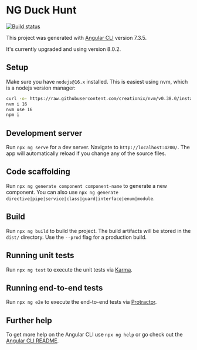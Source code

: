 # NG Duck Hunt
[![Build status](https://gonzigonz.visualstudio.com/NG%20Duck%20Hunt/_apis/build/status/NG%20Duck%20Hunt-CI)](https://gonzigonz.visualstudio.com/NG%20Duck%20Hunt/_build/latest?definitionId=12)

This project was generated with [Angular CLI](https://github.com/angular/angular-cli) version 7.3.5.

It's currently upgraded and using version 8.0.2.

## Setup

Make sure you have `nodejs@16.x` installed. This is easiest using nvm, which is a nodejs version manager:

```sh
curl -o- https://raw.githubusercontent.com/creationix/nvm/v0.38.0/install.sh | bash
nvm i 16
nvm use 16
npm i
```
## Development server

Run `npx ng serve` for a dev server. Navigate to `http://localhost:4200/`. The app will automatically reload if you change any of the source files.

## Code scaffolding

Run `npx ng generate component component-name` to generate a new component. You can also use `npx ng generate directive|pipe|service|class|guard|interface|enum|module`.

## Build

Run `npx ng build` to build the project. The build artifacts will be stored in the `dist/` directory. Use the `--prod` flag for a production build.

## Running unit tests

Run `npx ng test` to execute the unit tests via [Karma](https://karma-runner.github.io).

## Running end-to-end tests

Run `npx ng e2e` to execute the end-to-end tests via [Protractor](http://www.protractortest.org/).

## Further help

To get more help on the Angular CLI use `npx ng help` or go check out the [Angular CLI README](https://github.com/angular/angular-cli/blob/master/README.md).
